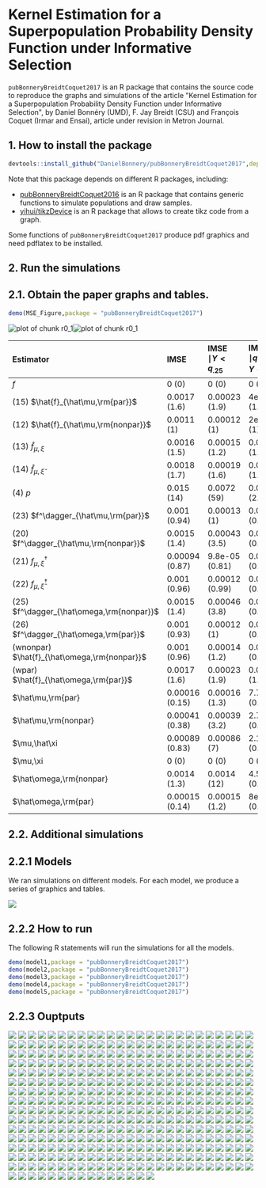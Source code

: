 # Kernel Estimation for a Superpopulation Probability Density Function under Informative Selection
`pubBonneryBreidtCoquet2017` is an R package that contains the source code to reproduce the graphs and simulations of the article
"Kernel Estimation for a Superpopulation Probability Density Function under Informative Selection", by 
Daniel Bonnéry (UMD),  F. Jay Breidt (CSU) and  François Coquet (Irmar and Ensai), article under revision in Metron Journal.

## 1. How to install the package

```r
devtools::install_github("DanielBonnery/pubBonneryBreidtCoquet2017",dependencies=TRUE)
```

Note that this package depends on different R packages, including:
* [pubBonneryBreidtCoquet2016](https://github.com/DanielBonnery/pubBonneryBreidtCoquet2016) is an R package that contains generic functions to simulate populations and draw samples.
* [yihui/tikzDevice](https://github.com/yihui/tikzDevice) is an R package that allows to create tikz code from a graph.

Some functions of `pubBonneryBreidtCoquet2017` produce pdf graphics and need pdflatex to be installed.

## 2. Run the simulations

## 2.1. Obtain the paper graphs and tables.



```r
demo(MSE_Figure,package = "pubBonneryBreidtCoquet2017")
```

![plot of chunk r0_1](figure/r0_1-1.png)![plot of chunk r0_1](figure/r0_1-2.png)

|Estimator                                    |IMSE           |IMSE $\mid Y<q_{.25}$ |IMSE $\mid q_{.25}<Y<q_{.5}$ |IMSE $\mid q_{.5}<Y<q_{.75}$ |IMSE $\mid q_{.75}<Y$ |
|:--------------------------------------------|:--------------|:---------------------|:----------------------------|:----------------------------|:---------------------|
|$f$                                          |0 (0)          |0 (0)                 |0 (0)                        |0 (0)                        |0 (0)                 |
|(15) $\hat{f}_{\hat\mu,\rm{par}}$            |0.0017 (1.6)   |0.00023 (1.9)         |4e-04 (1.9)                  |0.00014 (0.59)               |0.00098 (1.9)         |
|(12) $\hat{f}_{\hat\mu,\rm{nonpar}}$         |0.0011 (1)     |0.00012 (1)           |2e-04 (1)                    |0.00023 (1)                  |0.00052 (1)           |
|(13) $\hat{f}_{\mu,\xi}$                     |0.0016 (1.5)   |0.00015 (1.2)         |0.00027 (1.3)                |9.1e-05 (0.39)               |0.0011 (2.1)          |
|(14) $\hat{f}_{\mu,\hat\xi}$                 |0.0018 (1.7)   |0.00019 (1.6)         |0.00029 (1.4)                |9.7e-05 (0.42)               |0.0012 (2.3)          |
|(4) $p$                                      |0.015 (14)     |0.0072 (59)           |0.00052 (2.6)                |0.0033 (14)                  |0.0037 (7.1)          |
|(23) $f^\dagger_{\hat\mu,\rm{par}}$          |0.001 (0.94)   |0.00013 (1)           |0.00019 (0.91)               |0.00022 (0.95)               |0.00048 (0.93)        |
|(20) $f^\dagger_{\hat\mu,\rm{nonpar}}$       |0.0015 (1.4)   |0.00043 (3.5)         |0.00015 (0.73)               |0.00041 (1.8)                |0.00051 (0.99)        |
|(21) $f^\dagger_{\mu,\xi}$                   |0.00094 (0.87) |9.8e-05 (0.81)        |0.00018 (0.86)               |0.00021 (0.9)                |0.00045 (0.87)        |
|(22) $f^\dagger_{\mu,\hat\xi}$               |0.001 (0.96)   |0.00012 (0.99)        |0.00019 (0.94)               |0.00021 (0.91)               |0.00051 (0.98)        |
|(25) $f^\dagger_{\hat\omega,\rm{nonpar}}$    |0.0015 (1.4)   |0.00046 (3.8)         |0.00014 (0.69)               |4e-04 (1.7)                  |5e-04 (0.97)          |
|(26) $f^\dagger_{\hat\omega,\rm{par}}$       |0.001 (0.93)   |0.00012 (1)           |0.00018 (0.89)               |0.00022 (0.94)               |0.00048 (0.92)        |
|(wnonpar) $\hat{f}_{\hat\omega,\rm{nonpar}}$ |0.001 (0.96)   |0.00014 (1.2)         |0.00019 (0.94)               |0.00022 (0.97)               |0.00048 (0.92)        |
|(wpar) $\hat{f}_{\hat\omega,\rm{par}}$       |0.0017 (1.6)   |0.00023 (1.9)         |0.00039 (1.9)                |0.00013 (0.57)               |0.00097 (1.9)         |
|$\hat\mu,\rm{par}                            |0.00016 (0.15) |0.00016 (1.3)         |7.7e-07 (0.0038)             |3.3e-07 (0.0014)             |3.2e-07 (0.00061)     |
|$\hat\mu,\rm{nonpar}                         |0.00041 (0.38) |0.00039 (3.2)         |2.7e-06 (0.013)              |2.8e-06 (0.012)              |1e-05 (0.02)          |
|$\mu,\hat\xi                                 |0.00089 (0.83) |0.00086 (7)           |2.1e-05 (0.1)                |9.2e-06 (0.04)               |7.1e-06 (0.014)       |
|$\mu,\xi                                     |0 (0)          |0 (0)                 |0 (0)                        |0 (0)                        |0 (0)                 |
|$\hat\omega,\rm{nonpar}                      |0.0014 (1.3)   |0.0014 (12)           |4.5e-06 (0.022)              |8.1e-07 (0.0035)             |5.4e-06 (0.01)        |
|$\hat\omega,\rm{par}                         |0.00015 (0.14) |0.00015 (1.2)         |8e-07 (0.0039)               |3.3e-07 (0.0014)             |3.1e-07 (6e-04)       |

## 2.2. Additional simulations

## 2.2.1 Models 
We ran simulations on different models. For each model, we produce a series of graphics and tables.

![](model.png)


## 2.2.2 How to run
The following R statements  will run the simulations for all the models.


```r
demo(model1,package = "pubBonneryBreidtCoquet2017")
demo(model2,package = "pubBonneryBreidtCoquet2017")
demo(model3,package = "pubBonneryBreidtCoquet2017")
demo(model4,package = "pubBonneryBreidtCoquet2017")
demo(model5,package = "pubBonneryBreidtCoquet2017")
```


## 2.2.3 Ouptputs


![]( figure/model1/page_01.png )
![]( figure/model1/page_02.png )
![]( figure/model1/page_03.png )
![]( figure/model1/page_04.png )
![]( figure/model1/page_05.png )
![]( figure/model1/page_06.png )
![]( figure/model1/page_07.png )
![]( figure/model1/page_08.png )
![]( figure/model1/page_09.png )
![]( figure/model1/page_10.png )
![]( figure/model1/page_11.png )
![]( figure/model1/page_12.png )
![]( figure/model1/page_13.png )
![]( figure/model1/page_14.png )
![]( figure/model1/page_15.png )
![]( figure/model1/page_16.png )
![]( figure/model1/page_17.png )
![]( figure/model1/page_18.png )
![]( figure/model1/page_19.png )
![]( figure/model1/page_20.png )
![]( figure/model1/page_21.png )
![]( figure/model1/page_22.png )
![]( figure/model1/page_23.png )
![]( figure/model1/page_24.png )
![]( figure/model1/page_25.png )
![]( figure/model1/page_26.png )
![]( figure/model1/page_27.png )
![]( figure/model1/page_28.png )
![]( figure/model1/page_29.png )
![]( figure/model1/page_30.png )
![]( figure/model1/page_31.png )
![]( figure/model1/page_32.png )
![]( figure/model1/page_33.png )
![]( figure/model1/page_34.png )
![]( figure/model1/page_35.png )
![]( figure/model1/page_36.png )
![]( figure/model1/page_37.png )
![]( figure/model1/page_38.png )
![]( figure/model1/page_39.png )
![]( figure/model1/page_40.png )
![]( figure/model1/pg_0001.png )
![]( figure/model1/pg_0002.png )
![]( figure/model1/pg_0003.png )
![]( figure/model1/pg_0004.png )
![]( figure/model1/pg_0005.png )
![]( figure/model1/pg_0006.png )
![]( figure/model1/pg_0007.png )
![]( figure/model1/pg_0008.png )
![]( figure/model1/pg_0009.png )
![]( figure/model1/pg_0010.png )
![]( figure/model1/pg_0011.png )
![]( figure/model1/pg_0012.png )
![]( figure/model1/pg_0013.png )
![]( figure/model1/pg_0014.png )
![]( figure/model1/pg_0015.png )
![]( figure/model1/pg_0016.png )
![]( figure/model1/pg_0017.png )
![]( figure/model1/pg_0018.png )
![]( figure/model1/pg_0019.png )
![]( figure/model1/pg_0020.png )
![]( figure/model1/pg_0021.png )
![]( figure/model1/pg_0022.png )
![]( figure/model1/pg_0023.png )
![]( figure/model1/pg_0024.png )
![]( figure/model1/pg_0025.png )
![]( figure/model1/pg_0026.png )
![]( figure/model1/pg_0027.png )
![]( figure/model1/pg_0028.png )
![]( figure/model1/pg_0029.png )
![]( figure/model1/pg_0030.png )
![]( figure/model1/pg_0031.png )
![]( figure/model1/pg_0032.png )
![]( figure/model1/pg_0033.png )
![]( figure/model1/pg_0034.png )
![]( figure/model1/pg_0035.png )
![]( figure/model1/pg_0036.png )
![]( figure/model1/pg_0037.png )
![]( figure/model1/pg_0038.png )
![]( figure/model2/page_01.png )
![]( figure/model2/page_02.png )
![]( figure/model2/page_03.png )
![]( figure/model2/page_04.png )
![]( figure/model2/page_05.png )
![]( figure/model2/page_06.png )
![]( figure/model2/page_07.png )
![]( figure/model2/page_08.png )
![]( figure/model2/page_09.png )
![]( figure/model2/page_10.png )
![]( figure/model2/page_11.png )
![]( figure/model2/page_12.png )
![]( figure/model2/page_13.png )
![]( figure/model2/page_14.png )
![]( figure/model2/page_15.png )
![]( figure/model2/page_16.png )
![]( figure/model2/page_17.png )
![]( figure/model2/page_18.png )
![]( figure/model2/page_19.png )
![]( figure/model2/page_20.png )
![]( figure/model2/page_21.png )
![]( figure/model2/page_22.png )
![]( figure/model2/page_23.png )
![]( figure/model2/page_24.png )
![]( figure/model2/page_25.png )
![]( figure/model2/page_26.png )
![]( figure/model2/page_27.png )
![]( figure/model2/page_28.png )
![]( figure/model2/page_29.png )
![]( figure/model2/page_30.png )
![]( figure/model2/page_31.png )
![]( figure/model2/page_32.png )
![]( figure/model2/page_33.png )
![]( figure/model2/page_34.png )
![]( figure/model2/page_35.png )
![]( figure/model2/page_36.png )
![]( figure/model2/page_37.png )
![]( figure/model2/page_38.png )
![]( figure/model2/page_39.png )
![]( figure/model2/page_40.png )
![]( figure/model2/pg_0001.png )
![]( figure/model2/pg_0002.png )
![]( figure/model2/pg_0003.png )
![]( figure/model2/pg_0004.png )
![]( figure/model2/pg_0005.png )
![]( figure/model2/pg_0006.png )
![]( figure/model2/pg_0007.png )
![]( figure/model2/pg_0008.png )
![]( figure/model2/pg_0009.png )
![]( figure/model2/pg_0010.png )
![]( figure/model2/pg_0011.png )
![]( figure/model2/pg_0012.png )
![]( figure/model2/pg_0013.png )
![]( figure/model2/pg_0014.png )
![]( figure/model2/pg_0015.png )
![]( figure/model2/pg_0016.png )
![]( figure/model2/pg_0017.png )
![]( figure/model2/pg_0018.png )
![]( figure/model2/pg_0019.png )
![]( figure/model2/pg_0020.png )
![]( figure/model2/pg_0021.png )
![]( figure/model2/pg_0022.png )
![]( figure/model2/pg_0023.png )
![]( figure/model2/pg_0024.png )
![]( figure/model2/pg_0025.png )
![]( figure/model2/pg_0026.png )
![]( figure/model2/pg_0027.png )
![]( figure/model2/pg_0028.png )
![]( figure/model2/pg_0029.png )
![]( figure/model2/pg_0030.png )
![]( figure/model2/pg_0031.png )
![]( figure/model2/pg_0032.png )
![]( figure/model2/pg_0033.png )
![]( figure/model2/pg_0034.png )
![]( figure/model2/pg_0035.png )
![]( figure/model2/pg_0036.png )
![]( figure/model2/pg_0037.png )
![]( figure/model2/pg_0038.png )
![]( figure/model3/page_01.png )
![]( figure/model3/page_02.png )
![]( figure/model3/page_03.png )
![]( figure/model3/page_04.png )
![]( figure/model3/page_05.png )
![]( figure/model3/page_06.png )
![]( figure/model3/page_07.png )
![]( figure/model3/page_08.png )
![]( figure/model3/page_09.png )
![]( figure/model3/page_10.png )
![]( figure/model3/page_11.png )
![]( figure/model3/page_12.png )
![]( figure/model3/page_13.png )
![]( figure/model3/page_14.png )
![]( figure/model3/page_15.png )
![]( figure/model3/page_16.png )
![]( figure/model3/page_17.png )
![]( figure/model3/page_18.png )
![]( figure/model3/page_19.png )
![]( figure/model3/page_20.png )
![]( figure/model3/page_21.png )
![]( figure/model3/page_22.png )
![]( figure/model3/page_23.png )
![]( figure/model3/page_24.png )
![]( figure/model3/page_25.png )
![]( figure/model3/page_26.png )
![]( figure/model3/page_27.png )
![]( figure/model3/page_28.png )
![]( figure/model3/page_29.png )
![]( figure/model3/page_30.png )
![]( figure/model3/page_31.png )
![]( figure/model3/page_32.png )
![]( figure/model3/page_33.png )
![]( figure/model3/page_34.png )
![]( figure/model3/page_35.png )
![]( figure/model3/page_36.png )
![]( figure/model3/page_37.png )
![]( figure/model3/page_38.png )
![]( figure/model3/page_39.png )
![]( figure/model3/page_40.png )
![]( figure/model3/pg_0001.png )
![]( figure/model3/pg_0002.png )
![]( figure/model3/pg_0003.png )
![]( figure/model3/pg_0004.png )
![]( figure/model3/pg_0005.png )
![]( figure/model3/pg_0006.png )
![]( figure/model3/pg_0007.png )
![]( figure/model3/pg_0008.png )
![]( figure/model3/pg_0009.png )
![]( figure/model3/pg_0010.png )
![]( figure/model3/pg_0011.png )
![]( figure/model3/pg_0012.png )
![]( figure/model3/pg_0013.png )
![]( figure/model3/pg_0014.png )
![]( figure/model3/pg_0015.png )
![]( figure/model3/pg_0016.png )
![]( figure/model3/pg_0017.png )
![]( figure/model3/pg_0018.png )
![]( figure/model3/pg_0019.png )
![]( figure/model3/pg_0020.png )
![]( figure/model3/pg_0021.png )
![]( figure/model3/pg_0022.png )
![]( figure/model3/pg_0023.png )
![]( figure/model3/pg_0024.png )
![]( figure/model3/pg_0025.png )
![]( figure/model3/pg_0026.png )
![]( figure/model3/pg_0027.png )
![]( figure/model3/pg_0028.png )
![]( figure/model3/pg_0029.png )
![]( figure/model3/pg_0030.png )
![]( figure/model3/pg_0031.png )
![]( figure/model3/pg_0032.png )
![]( figure/model3/pg_0033.png )
![]( figure/model3/pg_0034.png )
![]( figure/model3/pg_0035.png )
![]( figure/model3/pg_0036.png )
![]( figure/model3/pg_0037.png )
![]( figure/model3/pg_0038.png )
![]( figure/model4/page_01.png )
![]( figure/model4/page_02.png )
![]( figure/model4/page_03.png )
![]( figure/model4/page_04.png )
![]( figure/model4/page_05.png )
![]( figure/model4/page_06.png )
![]( figure/model4/page_07.png )
![]( figure/model4/page_08.png )
![]( figure/model4/page_09.png )
![]( figure/model4/page_10.png )
![]( figure/model4/page_11.png )
![]( figure/model4/page_12.png )
![]( figure/model4/page_13.png )
![]( figure/model4/page_14.png )
![]( figure/model4/page_15.png )
![]( figure/model4/page_16.png )
![]( figure/model4/page_17.png )
![]( figure/model4/page_18.png )
![]( figure/model4/page_19.png )
![]( figure/model4/page_20.png )
![]( figure/model4/page_21.png )
![]( figure/model4/page_22.png )
![]( figure/model4/page_23.png )
![]( figure/model4/page_24.png )
![]( figure/model4/page_25.png )
![]( figure/model4/page_26.png )
![]( figure/model4/page_27.png )
![]( figure/model4/page_28.png )
![]( figure/model4/page_29.png )
![]( figure/model4/page_30.png )
![]( figure/model4/page_31.png )
![]( figure/model4/page_32.png )
![]( figure/model4/page_33.png )
![]( figure/model4/page_34.png )
![]( figure/model4/page_35.png )
![]( figure/model4/page_36.png )
![]( figure/model4/page_37.png )
![]( figure/model4/page_38.png )
![]( figure/model4/page_39.png )
![]( figure/model4/page_40.png )
![]( figure/model4/pg_0001.png )
![]( figure/model4/pg_0002.png )
![]( figure/model4/pg_0003.png )
![]( figure/model4/pg_0004.png )
![]( figure/model4/pg_0005.png )
![]( figure/model4/pg_0006.png )
![]( figure/model4/pg_0007.png )
![]( figure/model4/pg_0008.png )
![]( figure/model4/pg_0009.png )
![]( figure/model4/pg_0010.png )
![]( figure/model4/pg_0011.png )
![]( figure/model4/pg_0012.png )
![]( figure/model4/pg_0013.png )
![]( figure/model4/pg_0014.png )
![]( figure/model4/pg_0015.png )
![]( figure/model4/pg_0016.png )
![]( figure/model4/pg_0017.png )
![]( figure/model4/pg_0018.png )
![]( figure/model4/pg_0019.png )
![]( figure/model4/pg_0020.png )
![]( figure/model4/pg_0021.png )
![]( figure/model4/pg_0022.png )
![]( figure/model4/pg_0023.png )
![]( figure/model4/pg_0024.png )
![]( figure/model4/pg_0025.png )
![]( figure/model4/pg_0026.png )
![]( figure/model4/pg_0027.png )
![]( figure/model4/pg_0028.png )
![]( figure/model4/pg_0029.png )
![]( figure/model4/pg_0030.png )
![]( figure/model4/pg_0031.png )
![]( figure/model4/pg_0032.png )
![]( figure/model4/pg_0033.png )
![]( figure/model4/pg_0034.png )
![]( figure/model4/pg_0035.png )
![]( figure/model4/pg_0036.png )
![]( figure/model4/pg_0037.png )
![]( figure/model4/pg_0038.png )
![]( figure/model5/page_01.png )
![]( figure/model5/page_02.png )
![]( figure/model5/page_03.png )
![]( figure/model5/page_04.png )
![]( figure/model5/page_05.png )
![]( figure/model5/page_06.png )
![]( figure/model5/page_07.png )
![]( figure/model5/page_08.png )
![]( figure/model5/page_09.png )
![]( figure/model5/page_10.png )
![]( figure/model5/page_11.png )
![]( figure/model5/page_12.png )
![]( figure/model5/page_13.png )
![]( figure/model5/page_14.png )
![]( figure/model5/page_15.png )
![]( figure/model5/page_16.png )
![]( figure/model5/page_17.png )
![]( figure/model5/page_18.png )
![]( figure/model5/page_19.png )
![]( figure/model5/page_20.png )
![]( figure/model5/page_21.png )
![]( figure/model5/page_22.png )
![]( figure/model5/page_23.png )
![]( figure/model5/page_24.png )
![]( figure/model5/page_25.png )
![]( figure/model5/page_26.png )
![]( figure/model5/page_27.png )
![]( figure/model5/page_28.png )
![]( figure/model5/page_29.png )
![]( figure/model5/page_30.png )
![]( figure/model5/page_31.png )
![]( figure/model5/page_32.png )
![]( figure/model5/page_33.png )
![]( figure/model5/page_34.png )
![]( figure/model5/page_35.png )
![]( figure/model5/page_36.png )
![]( figure/model5/page_37.png )
![]( figure/model5/page_38.png )
![]( figure/model5/page_39.png )
![]( figure/model5/page_40.png )
![]( figure/model5/pg_0001.png )
![]( figure/model5/pg_0002.png )
![]( figure/model5/pg_0003.png )
![]( figure/model5/pg_0004.png )
![]( figure/model5/pg_0005.png )
![]( figure/model5/pg_0006.png )
![]( figure/model5/pg_0007.png )
![]( figure/model5/pg_0008.png )
![]( figure/model5/pg_0009.png )
![]( figure/model5/pg_0010.png )
![]( figure/model5/pg_0011.png )
![]( figure/model5/pg_0012.png )
![]( figure/model5/pg_0013.png )
![]( figure/model5/pg_0014.png )
![]( figure/model5/pg_0015.png )
![]( figure/model5/pg_0016.png )
![]( figure/model5/pg_0017.png )
![]( figure/model5/pg_0018.png )
![]( figure/model5/pg_0019.png )
![]( figure/model5/pg_0020.png )
![]( figure/model5/pg_0021.png )
![]( figure/model5/pg_0022.png )
![]( figure/model5/pg_0023.png )
![]( figure/model5/pg_0024.png )
![]( figure/model5/pg_0025.png )
![]( figure/model5/pg_0026.png )
![]( figure/model5/pg_0027.png )
![]( figure/model5/pg_0028.png )
![]( figure/model5/pg_0029.png )
![]( figure/model5/pg_0030.png )
![]( figure/model5/pg_0031.png )
![]( figure/model5/pg_0032.png )
![]( figure/model5/pg_0033.png )
![]( figure/model5/pg_0034.png )
![]( figure/model5/pg_0035.png )
![]( figure/model5/pg_0036.png )
![]( figure/model5/pg_0037.png )
![]( figure/model5/pg_0038.png )
